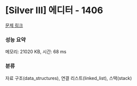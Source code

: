 # [Silver III] 에디터 - 1406 

[문제 링크](https://www.acmicpc.net/problem/1406) 

### 성능 요약

메모리: 21020 KB, 시간: 68 ms

### 분류

자료 구조(data_structures), 연결 리스트(linked_list), 스택(stack)

